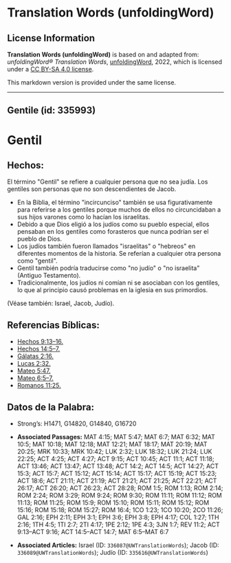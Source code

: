 # Translation Words (unfoldingWord)

## License Information

**Translation Words (unfoldingWord)** is based on and adapted from: _unfoldingWord® Translation Words_, [unfoldingWord](https://unfoldingword.org/utw), 2022, which is licensed under a [CC BY-SA 4.0 license](https://creativecommons.org/licenses/by-sa/4.0/legalcode.en).

This markdown version is provided under the same license.



--------------------------------

## Gentile (id: 335993)

Gentil
======

Hechos:
-------

El término "Gentil" se refiere a cualquier persona que no sea judía. Los gentiles son personas que no son descendientes de Jacob.

* En la Biblia, el término "incircunciso" también se usa figurativamente para referirse a los gentiles porque muchos de ellos no circuncidaban a sus hijos varones como lo hacían los israelitas.
* Debido a que Dios eligió a los judíos como su pueblo especial, ellos pensaban en los gentiles como forasteros que nunca podrían ser el pueblo de Dios.
* Los judíos también fueron llamados "israelitas" o "hebreos" en diferentes momentos de la historia. Se referían a cualquier otra persona como "gentil".
* Gentil también podría traducirse como "no judío" o "no israelita" (Antiguo Testamento).
* Tradicionalmente, los judíos ni comían ni se asociaban con los gentiles, lo que al principio causó problemas en la iglesia en sus primordios.

(Véase también: Israel, Jacob, Judío).

Referencias Bíblicas:
---------------------

* [Hechos 9:13–16\.](https://ref.ly/Acts9:13-Acts9:16)
* [Hechos 14:5–7\.](https://ref.ly/Acts14:5-Acts14:7)
* [Gálatas 2:16\.](https://ref.ly/Gal2:16)
* [Lucas 2:32\.](https://ref.ly/Luke2:32)
* [Mateo 5:47\.](https://ref.ly/Matt5:47)
* [Mateo 6:5–7\.](https://ref.ly/Matt6:5-Matt6:7)
* [Romanos 11:25\.](https://ref.ly/Rom11:25)

Datos de la Palabra:
--------------------

* Strong’s: H1471, G14820, G14840, G16720

* **Associated Passages:** MAT 4:15; MAT 5:47; MAT 6:7; MAT 6:32; MAT 10:5; MAT 10:18; MAT 12:18; MAT 12:21; MAT 18:17; MAT 20:19; MAT 20:25; MRK 10:33; MRK 10:42; LUK 2:32; LUK 18:32; LUK 21:24; LUK 22:25; ACT 4:25; ACT 4:27; ACT 9:15; ACT 10:45; ACT 11:1; ACT 11:18; ACT 13:46; ACT 13:47; ACT 13:48; ACT 14:2; ACT 14:5; ACT 14:27; ACT 15:3; ACT 15:7; ACT 15:12; ACT 15:14; ACT 15:17; ACT 15:19; ACT 15:23; ACT 18:6; ACT 21:11; ACT 21:19; ACT 21:21; ACT 21:25; ACT 22:21; ACT 26:17; ACT 26:20; ACT 26:23; ACT 28:28; ROM 1:5; ROM 1:13; ROM 2:14; ROM 2:24; ROM 3:29; ROM 9:24; ROM 9:30; ROM 11:11; ROM 11:12; ROM 11:13; ROM 11:25; ROM 15:9; ROM 15:10; ROM 15:11; ROM 15:12; ROM 15:16; ROM 15:18; ROM 15:27; ROM 16:4; 1CO 1:23; 1CO 10:20; 2CO 11:26; GAL 2:16; EPH 2:11; EPH 3:1; EPH 3:6; EPH 3:8; EPH 4:17; COL 1:27; 1TH 2:16; 1TH 4:5; 1TI 2:7; 2TI 4:17; 1PE 2:12; 1PE 4:3; 3JN 1:7; REV 11:2; ACT 9:13–ACT 9:16; ACT 14:5–ACT 14:7; MAT 6:5–MAT 6:7
* **Associated Articles:** Israel (ID: `336087@UWTranslationWords`); Jacob (ID: `336089@UWTranslationWords`); Judío (ID: `335616@UWTranslationWords`)

